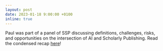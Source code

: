 ```yaml
---
layout: post
date: 2023-01-18 9:00:00 +0100
inline: true
---
```


Paul was part of a panel of SSP discussing definitions, challenges, risks, and opportunities on the intersection of AI and Scholarly Publishing. Read the condensed recap [here](https://scholarlykitchen.sspnet.org/2023/01/18/guest-post-ai-and-scholarly-publishing-a-view-from-three-experts/)!